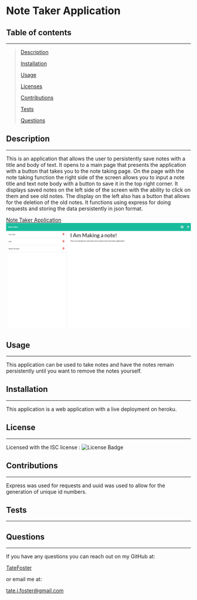 # Note Taker Application

## Table of contents

---

> [Description](#description)
>
> [Installation](#installation)
>
> [Usage](#usage)
>
> [Licenses](#licenses)
>
> [Contributions](#contributions)
>
> [Tests](#tests)
>
> [Questions](#questions)

## Description

---

This is an application that allows the user to persistently save notes with a title and body of text. It opens to a main page that presents the application with a button that takes you to the note taking page. On the page with the note taking function the right side of the screen allows you to input a note title and text note body with a button to save it in the top right corner. It displays saved notes on the left side of the screen with the ability to click on them and see old notes. The display on the left also has a button that allows for the deletion of the old notes. It functions using express for doing requests and storing the data persistently in json format.

[Note Taker Application](https://hidden-beyond-77491.herokuapp.com/notes)
![Note Taker Application](note-taker-application-screenshot.png)

## Usage

---

This application can be used to take notes and have the notes remain persistently until you want to remove the notes yourself.

## Installation

---

This application is a web application with a live deployment on heroku.

## License

---

Licensed with the ISC license : ![License Badge](https://img.shields.io/badge/license-ISC-green)

## Contributions

---

Express was used for requests and uuid was used to allow for the generation of unique id numbers.

## Tests

---

## Questions

---

If you have any questions you can reach out on my GitHub at:

[TateFoster](https://github.com/TateFoster)

or email me at:

[tate.j.foster@gmail.com](mailto:tate.j.foster@gmail.com)

